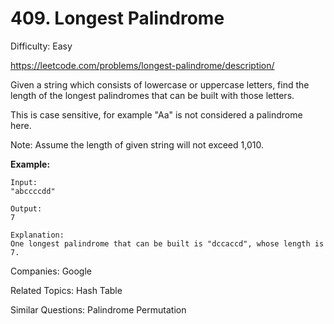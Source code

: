 # 409. Longest Palindrome

Difficulty: Easy

https://leetcode.com/problems/longest-palindrome/description/

Given a string which consists of lowercase or uppercase letters, find the length of the longest palindromes that can be built with those letters.

This is case sensitive, for example "Aa" is not considered a palindrome here.

Note:
Assume the length of given string will not exceed 1,010.

**Example:**  
```
Input:
"abccccdd"

Output:
7

Explanation:
One longest palindrome that can be built is "dccaccd", whose length is 7.
```

Companies: Google

Related Topics: Hash Table

Similar Questions: Palindrome Permutation
